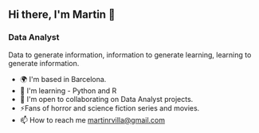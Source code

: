 ## Hi there, I'm Martin 👋

### Data Analyst
Data to generate information, information to generate learning, learning to generate information.


- 🌍  I'm based in Barcelona.
- 🧠  I'm learning - Python and R
- 🤝  I'm open to collaborating on Data Analyst projects.
- ⚡Fans of horror and science fiction series and movies.
- 📫 How to reach me martinrvilla@gmail.com

